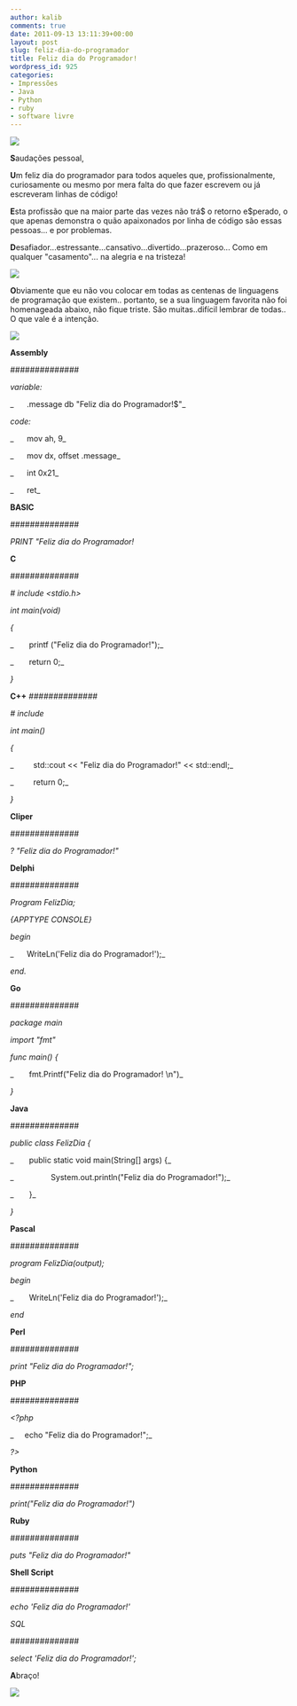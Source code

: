 ```yaml
---
author: kalib
comments: true
date: 2011-09-13 13:11:39+00:00
layout: post
slug: feliz-dia-do-programador
title: Feliz dia do Programador!
wordpress_id: 925
categories:
- Impressões
- Java
- Python
- ruby
- software livre
---
```


![](http://www.media-freaks.com/wp-content/uploads/2008/09/programmer-260x300.jpg)


**S**audações pessoal,


**U**m feliz dia do programador para todos aqueles que, profissionalmente, curiosamente ou mesmo por mera falta do que fazer escrevem ou já escreveram linhas de código!




**E**sta profissão que na maior parte das vezes não trá$ o retorno e$perado, o que apenas demonstra o quão apaixonados por linha de código são essas pessoas... e por problemas.




**D**esafiador...estressante...cansativo...divertido...prazeroso... Como em qualquer "casamento"... na alegria e na tristeza!




![](http://www.danielimamura.com.br/wp-content/uploads/2010/09/cartoonvidaprogramador.gif)




**O**bviamente que eu não vou colocar em todas as centenas de linguagens de programação que existem.. portanto, se a sua linguagem favorita não foi homenageada abaixo, não fique triste. São muitas..difícil lembrar de todas.. O que vale é a intenção.




![](http://www.whitefang.com/wp-content/uploads/2010/03/Programming-Languages.jpg)







**Assembly**




##############




_variable:_




_      .message db "Feliz dia do Programador!$"_




_code:_




_      mov ah, 9_




_      mov dx, offset .message_




_      int 0x21_




_      ret_




**BASIC**




##############




_PRINT "Feliz dia do Programador!_




**C**




##############




_# include <stdio.h>_




_int main(void)_




_{_




_       printf ("Feliz dia do Programador!");_




_       return 0;_




_}_




**C++**
_##############_




_# include <iostream>_




_int main()_




_{_




_         std::cout << "Feliz dia do Programador!" << std::endl;_




_         return 0;_




_}_




**Cliper**




##############




_? "Feliz dia do Programador!"_




**Delphi**




##############




_Program FelizDia;_




_{APPTYPE CONSOLE}_




_begin_




_      WriteLn('Feliz dia do Programador!');_




_end._




**Go**




##############




_package main_




_import "fmt"_




_func main() {_




_       fmt.Printf("Feliz dia do Programador! \n")_




_}_




**Java**




##############




_public class FelizDia {_




_       public static void main(String[] args) {_




_                 System.out.println("Feliz dia do Programador!");_




_       }_




_}_




**Pascal**




##############




_program FelizDia(output);_




_begin_




_       WriteLn('Feliz dia do Programador!');_




_end_




**Perl**




##############




_print "Feliz dia do Programador!";_




**PHP**




##############




_<?php_




_     echo "Feliz dia do Programador!";_




_?>_




**Python**




##############




_print("Feliz dia do Programador!")_




**Ruby**




##############




_puts "Feliz dia do Programador!"_




**Shell Script**




##############




_echo 'Feliz dia do Programador!'_




_SQL_




##############




_select 'Feliz dia do Programador!';_


**A**braço!






![](http://www.marcelocavalcante.net/portal/imgs/userbar.gif)

